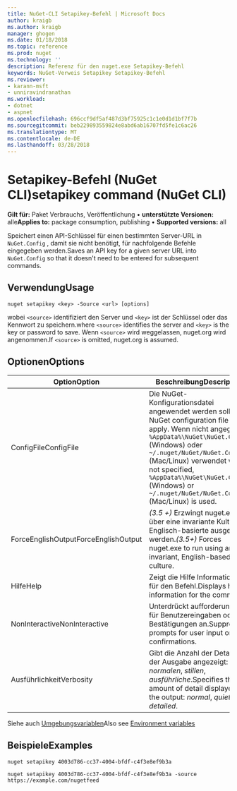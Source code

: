 ```yaml
---
title: NuGet-CLI Setapikey-Befehl | Microsoft Docs
author: kraigb
ms.author: kraigb
manager: ghogen
ms.date: 01/18/2018
ms.topic: reference
ms.prod: nuget
ms.technology: ''
description: Referenz für den nuget.exe Setapikey-Befehl
keywords: NuGet-Verweis Setapikey Setapikey-Befehl
ms.reviewer:
- karann-msft
- unniravindranathan
ms.workload:
- dotnet
- aspnet
ms.openlocfilehash: 696ccf9df5af487d3bf75925c1c1e0d1d1bf7f7b
ms.sourcegitcommit: beb229893559824e8abd6ab16707fd5fe1c6ac26
ms.translationtype: MT
ms.contentlocale: de-DE
ms.lasthandoff: 03/28/2018
---
```

# <a name="setapikey-command-nuget-cli"></a><span data-ttu-id="c1397-104">Setapikey-Befehl (NuGet CLI)</span><span class="sxs-lookup"><span data-stu-id="c1397-104">setapikey command (NuGet CLI)</span></span>

<span data-ttu-id="c1397-105">**Gilt für:** Paket Verbrauchs, Veröffentlichung &bullet; **unterstützte Versionen:** alle</span><span class="sxs-lookup"><span data-stu-id="c1397-105">**Applies to:** package consumption, publishing &bullet; **Supported versions:** all</span></span>

<span data-ttu-id="c1397-106">Speichert einen API-Schlüssel für einen bestimmten Server-URL in `NuGet.Config` , damit sie nicht benötigt, für nachfolgende Befehle eingegeben werden.</span><span class="sxs-lookup"><span data-stu-id="c1397-106">Saves an API key for a given server URL into `NuGet.Config` so that it doesn't need to be entered for subsequent commands.</span></span>

## <a name="usage"></a><span data-ttu-id="c1397-107">Verwendung</span><span class="sxs-lookup"><span data-stu-id="c1397-107">Usage</span></span>

```cli
nuget setapikey <key> -Source <url> [options]
```

<span data-ttu-id="c1397-108">wobei `<source>` identifiziert den Server und `<key>` ist der Schlüssel oder das Kennwort zu speichern.</span><span class="sxs-lookup"><span data-stu-id="c1397-108">where `<source>` identifies the server and `<key>` is the key or password to save.</span></span> <span data-ttu-id="c1397-109">Wenn `<source>` wird weggelassen, nuget.org wird angenommen.</span><span class="sxs-lookup"><span data-stu-id="c1397-109">If `<source>` is omitted, nuget.org is assumed.</span></span>

## <a name="options"></a><span data-ttu-id="c1397-110">Optionen</span><span class="sxs-lookup"><span data-stu-id="c1397-110">Options</span></span>

| <span data-ttu-id="c1397-111">Option</span><span class="sxs-lookup"><span data-stu-id="c1397-111">Option</span></span> | <span data-ttu-id="c1397-112">Beschreibung</span><span class="sxs-lookup"><span data-stu-id="c1397-112">Description</span></span> |
| --- | --- |
| <span data-ttu-id="c1397-113">ConfigFile</span><span class="sxs-lookup"><span data-stu-id="c1397-113">ConfigFile</span></span> | <span data-ttu-id="c1397-114">Die NuGet-Konfigurationsdatei angewendet werden soll.</span><span class="sxs-lookup"><span data-stu-id="c1397-114">The NuGet configuration file to apply.</span></span> <span data-ttu-id="c1397-115">Wenn nicht angegeben, `%AppData%\NuGet\NuGet.Config` (Windows) oder `~/.nuget/NuGet/NuGet.Config` (Mac/Linux) verwendet wird.</span><span class="sxs-lookup"><span data-stu-id="c1397-115">If not specified, `%AppData%\NuGet\NuGet.Config` (Windows) or `~/.nuget/NuGet/NuGet.Config` (Mac/Linux) is used.</span></span>|
| <span data-ttu-id="c1397-116">ForceEnglishOutput</span><span class="sxs-lookup"><span data-stu-id="c1397-116">ForceEnglishOutput</span></span> | <span data-ttu-id="c1397-117">*(3.5 +)*  Erzwingt nuget.exe über eine invariante Kultur Englisch-basierte ausgeführt werden.</span><span class="sxs-lookup"><span data-stu-id="c1397-117">*(3.5+)* Forces nuget.exe to run using an invariant, English-based culture.</span></span> |
| <span data-ttu-id="c1397-118">Hilfe</span><span class="sxs-lookup"><span data-stu-id="c1397-118">Help</span></span> | <span data-ttu-id="c1397-119">Zeigt die Hilfe Informationen für den Befehl.</span><span class="sxs-lookup"><span data-stu-id="c1397-119">Displays help information for the command.</span></span> |
| <span data-ttu-id="c1397-120">NonInteractive</span><span class="sxs-lookup"><span data-stu-id="c1397-120">NonInteractive</span></span> | <span data-ttu-id="c1397-121">Unterdrückt aufforderungen für Benutzereingaben oder Bestätigungen an.</span><span class="sxs-lookup"><span data-stu-id="c1397-121">Suppresses prompts for user input or confirmations.</span></span> |
| <span data-ttu-id="c1397-122">Ausführlichkeit</span><span class="sxs-lookup"><span data-stu-id="c1397-122">Verbosity</span></span> | <span data-ttu-id="c1397-123">Gibt die Anzahl der Details in der Ausgabe angezeigt: *normalen*, *stillen*, *ausführliche*.</span><span class="sxs-lookup"><span data-stu-id="c1397-123">Specifies the amount of detail displayed in the output: *normal*, *quiet*, *detailed*.</span></span> |

<span data-ttu-id="c1397-124">Siehe auch [Umgebungsvariablen](cli-ref-environment-variables.md)</span><span class="sxs-lookup"><span data-stu-id="c1397-124">Also see [Environment variables](cli-ref-environment-variables.md)</span></span>

## <a name="examples"></a><span data-ttu-id="c1397-125">Beispiele</span><span class="sxs-lookup"><span data-stu-id="c1397-125">Examples</span></span>

```cli
nuget setapikey 4003d786-cc37-4004-bfdf-c4f3e8ef9b3a

nuget setapikey 4003d786-cc37-4004-bfdf-c4f3e8ef9b3a -source https://example.com/nugetfeed
```
